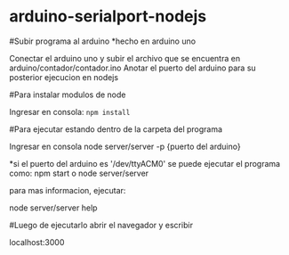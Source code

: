 # arduino-serialport-nodejs

#Subir programa al arduino
*hecho en arduino uno

Conectar el arduino uno y subir el archivo que se encuentra en arduino/contador/contador.ino
Anotar el puerto del arduino para su posterior ejecucion en nodejs


#Para instalar modulos de node

Ingresar en consola:
`npm install`

#Para ejecutar estando dentro de la carpeta del programa

Ingresar en consola
node server/server -p {puerto del arduino}

*si el puerto del arduino es '/dev/ttyACM0' se puede ejecutar el programa como:
npm start o node server/server

para mas informacion, ejecutar:

node server/server help 


#Luego de ejecutarlo abrir el navegador y escribir

localhost:3000
